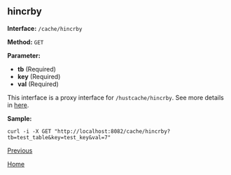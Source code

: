 ## hincrby ##

**Interface:** `/cache/hincrby`

**Method:** `GET`

**Parameter:** 

*  **tb** (Required)  
*  **key** (Required)  
*  **val** (Required)  

This interface is a proxy interface for `/hustcache/hincrby`. See more details in [here](../../hustdb/hustcache/hincrby.md).  

**Sample:**

    curl -i -X GET "http://localhost:8082/cache/hincrby?tb=test_table&key=test_key&val=7"

[Previous](../cache.md)

[Home](../../../index.md)